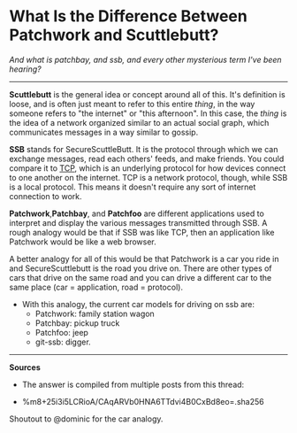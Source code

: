 # What Is the Difference Between Patchwork and Scuttlebutt?

*And what is patchbay, and ssb, and every other mysterious term I've been hearing?*

---

**Scuttlebutt** is the general idea or concept around all of this.  It's definition is loose, and is often just meant to refer to this entire _thing_, in the way someone refers to "the internet" or "this afternoon".  In this case, the _thing_ is the idea of a network organized similar to an actual social graph, which communicates messages in a way similar to gossip.

**SSB** stands for SecureScuttleButt.  It is the protocol through which we can exchange messages, read each others' feeds, and make friends.  You could compare it to [TCP](https://en.wikipedia.org/wiki/Transmission_Control_Protocol), which is an underlying protocol for how devices connect to one another on the internet.  TCP is a network protocol, though, while SSB is a local protocol.  This means it doesn't require any sort of  internet connection to work.

**Patchwork**,**Patchbay**, and **Patchfoo** are different applications used to interpret and display the various messages transmitted through SSB.  A rough analogy would be that if SSB was like TCP, then an application like Patchwork would be like a web browser.

A better analogy for all of this would be that Patchwork is a car you ride in and SecureScuttlebutt is the road you drive on. There are other types of cars that drive on the same road and you can drive a different car to the same place (car = application, road = protocol).
* With this analogy, the current car models for driving on ssb are:
	- Patchwork: family station wagon
	- Patchbay: pickup truck
	- Patchfoo: jeep
	- git-ssb: digger.

---

**Sources**
* The answer is compiled from multiple posts from this thread:

- %m8+25i3i5LCRioA/CAqARVb0HNA6TTdvi4B0CxBd8eo=.sha256

Shoutout to @dominic for the car analogy.
